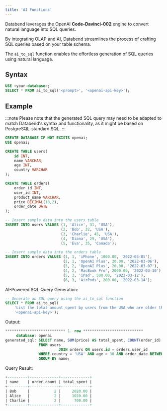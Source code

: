 ```yaml
---
title: 'AI Functions'
---
```


Databend leverages the OpenAI **Code-Davinci-002** engine to convert natural language into SQL queries.

By integrating OLAP and AI, Databend streamlines the process of crafting SQL queries based on your table schema.

The `ai_to_sql` function enables the effortless generation of SQL queries using natural language.

## Syntax

```sql
USE <your-database>;
SELECT * FROM ai_to_sql('<prompt>', '<openai-api-key>');
```

## Example

:::note
Please note that the generated SQL query may need to be adapted to match Databend's syntax and functionality, as it might be based on PostgreSQL-standard SQL.
:::


```sql
CREATE DATABASE IF NOT EXISTS openai;
USE openai;

CREATE TABLE users(
    id INT,
    name VARCHAR,
    age INT,
    country VARCHAR
);

CREATE TABLE orders(
    order_id INT,
    user_id INT,
    product_name VARCHAR,
    price DECIMAL(10,2),
    order_date DATE
);

-- Insert sample data into the users table
INSERT INTO users VALUES (1, 'Alice', 31, 'USA'),
                         (2, 'Bob', 32, 'USA'),
                         (3, 'Charlie', 45, 'USA'),
                         (4, 'Diana', 29, 'USA'),
                         (5, 'Eva', 35, 'Canada');

-- Insert sample data into the orders table
INSERT INTO orders VALUES (1, 1, 'iPhone', 1000.00, '2022-03-05'),
                          (2, 1, 'OpenAI Plus', 20.00, '2022-03-06'),
                          (3, 2, 'OpenAI Plus', 20.00, '2022-03-07'),
                          (4, 2, 'MacBook Pro', 2000.00, '2022-03-10'),
                          (5, 3, 'iPad', 500.00, '2022-03-12'),
                          (6, 3, 'AirPods', 200.00, '2022-03-14');
```

AI-Powered SQL Query Generation:
```sql
-- Generate an SQL query using the ai_to_sql function
SELECT * FROM ai_to_sql(
    'List the total amount spent by users from the USA who are older than 30 years, grouped by their names, along with the number of orders they made in 2022', 
    '<openai-api-key>');
```

Output:
```sql
*************************** 1. row ***************************
     database: openai
generated_sql: SELECT name, SUM(price) AS total_spent, COUNT(order_id) AS total_orders
               FROM users
                        JOIN orders ON users.id = orders.user_id
               WHERE country = 'USA' AND age > 30 AND order_date BETWEEN '2022-01-01' AND '2022-12-31'
               GROUP BY name;
```

Query Result:
```sql
+---------+-------------+-------------+
| name    | order_count | total_spent |
+---------+-------------+-------------+
| Bob     |           2 |     2020.00 |
| Alice   |           2 |     1020.00 |
| Charlie |           2 |      700.00 |
+---------+-------------+-------------+
```
